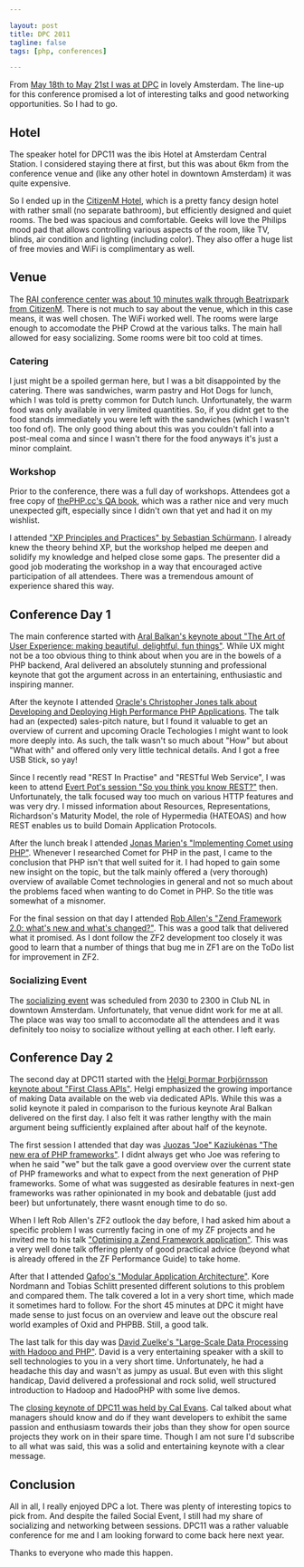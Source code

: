 ```yaml
---

layout: post
title: DPC 2011
tagline: false
tags: [php, conferences]

---
```


From [May 18th to May 21st I was at DPC][10] in lovely Amsterdam. The line-up for this
conference promised a lot of interesting talks and good networking opportunities.
So I had to go.

## Hotel

The speaker hotel for DPC11 was the ibis Hotel at Amsterdam Central Station.
I considered staying there at first, but this was about 6km from the conference
venue and (like any other hotel in downtown Amsterdam) it was quite expensive.

So I ended up in the [CitizenM Hotel][11], which is a pretty fancy design hotel with
rather small (no separate bathroom), but efficiently designed and quiet rooms.
The bed was spacious and comfortable. Geeks will love the Philips mood pad that
allows controlling various aspects of the room, like TV, blinds, air condition
and lighting (including color). They also offer a huge list of free movies and
WiFi is complimentary as well.

## Venue

The [RAI conference center was about 10 minutes walk through Beatrixpark from CitizenM][12].
There is not much to say about the venue, which in this case means, it was well chosen.
The WiFi worked well. The rooms were large enough to accomodate the PHP Crowd
at the various talks. The main hall allowed for easy socializing. Some rooms
were bit too cold at times.

### Catering

I just might be a spoiled german here, but I was a bit disappointed by the
catering. There was sandwiches, warm pastry and Hot Dogs for lunch, which I was
told is pretty common for Dutch lunch. Unfortunately, the warm food was only
available in very limited quantities. So, if you didnt get to the food stands
immediately you were left with the sandwiches (which I wasn't too fond of).
The only good thing about this was you couldn't fall into a post-meal coma and since
I wasn't there for the food anyways it's just a minor complaint.

### Workshop

Prior to the conference, there was a full day of workshops. Attendees got a free copy
of [thePHP.cc's QA book][13], which was a rather nice
and very much unexpected gift, especially since I didn't own that yet and had
it on my wishlist.

I attended ["XP Principles and Practices" by Sebastian Schürmann][14].
I already knew the theory behind XP, but the workshop helped me deepen and
solidify my knowledge and helped close some gaps. The presenter did a good
job moderating the workshop in a way that encouraged active participation
of all attendees. There was a tremendous amount of experience shared this way.

## Conference Day 1

The main conference started with [Aral Balkan's keynote about "The Art of User Experience: making beautiful, delightful, fun things"][1]. While UX might not
be a too obvious thing to think about when you are in the bowels of a PHP
backend, Aral delivered an absolutely stunning and professional keynote that
got the argument across in an entertaining, enthusiastic and inspiring manner.

After the keynote I attended [Oracle's Christopher Jones talk about Developing and Deploying High Performance PHP Applications][2]. The talk had an (expected)
sales-pitch nature, but I found it valuable to get an overview of current and
upcoming Oracle Techologies I might want to look more deeply into. As such,
the talk wasn't so much about "How" but about "What with" and offered only
very little technical details. And I got a free USB Stick, so yay!

Since I recently read "REST In Practise" and "RESTful Web Service", I was keen
to attend [Evert Pot's session "So you think you know REST?"][3] then.
Unfortunately, the talk focused way too much on various HTTP features and was
very dry. I missed information about Resources, Representations, Richardson's
Maturity Model, the role of Hypermedia (HATEOAS) and how REST enables us to
build Domain Application Protocols.

After the lunch break I attended [Jonas Marien's "Implementing Comet using PHP"][5].
Whenever I researched Comet for PHP in the past, I came to the conclusion that
PHP isn't that well suited for it. I had hoped to gain some new insight on the topic,
but the talk mainly offered a (very thorough) overview of available Comet
technologies in general and not so much about the problems faced when wanting to
do Comet in PHP. So the title was somewhat of a misnomer.

For the final session on that day I attended [Rob Allen's "Zend Framework 2.0: what's new and what's changed?"][4]. This was a good talk that delivered what
it promised. As I dont follow the ZF2 development too closely it was good to
learn that a number of things that bug me in ZF1 are on the ToDo list for
improvement in ZF2.

### Socializing Event

The [socializing event][15] was scheduled from 2030 to 2300 in Club NL in downtown
Amsterdam. Unfortunately, that venue didnt work for me at all. The place was
way too small to accomodate all the attendees and it was definitely too noisy
to socialize without yelling at each other. I left early.

## Conference Day 2

The second day at DPC11 started with the [Helgi Þormar Þorbjörnsson keynote about "First Class APIs"][16]. Helgi emphasized the growing
importance of making Data available on the web via dedicated APIs. While this was
a solid keynote it paled in comparison to the furious keynote Aral Balkan delivered
on the first day. I also felt it was rather lengthy with the main argument being
sufficiently explained after about half of the keynote.

The first session I attended that day was [Juozas "Joe" Kaziukėnas "The new era of PHP frameworks"][6]. I didnt always get who Joe was refering to when he
said "we" but the talk gave a good overview over the current state of PHP
frameworks and what to expect from the next generation of PHP frameworks.
Some of what was suggested as desirable features in next-gen frameworks was
rather opinionated in my book and debatable (just add beer) but unfortunately,
there wasnt enough time to do so.

When I left Rob Allen's ZF2 outlook the day before, I had asked him about a
specific problem I was currently facing in one of my ZF projects and he invited
me to his talk ["Optimising a Zend Framework application"][7]. This was a very
well done talk offering plenty of good practical advice (beyond what is already
offered in the ZF Performance Guide) to take home.

After that I attended [Qafoo's "Modular Application Architecture"][17]. Kore
Nordmann and Tobias Schlitt presented different solutions to this problem and
compared them. The talk covered a lot in a very short time, which made it
sometimes hard to follow. For the short 45 minutes at DPC it might have made
sense to just focus on an overview and leave out the obscure real world examples
of Oxid and PHPBB. Still, a good talk.

The last talk for this day was [David Zuelke's "Large-Scale Data Processing with Hadoop and PHP"][8]. David is a very entertaining speaker with a skill to sell
technologies to you in a very short time. Unfortunately, he had a headache this
day and wasn't as jumpy as usual. But even with this slight handicap, David
delivered a professional and rock solid, well structured introduction to
Hadoop and HadooPHP with some live demos.

The [closing keynote of DPC11 was held by Cal Evans][9]. Cal talked about what
managers should know and do if they want developers to exhibit the same
passion and enthusiasm towards their jobs than they show for open source
projects they work on in their spare time. Though I am not sure I'd subscribe
to all what was said, this was a solid and entertaining keynote with a clear message.

## Conclusion

All in all, I really enjoyed DPC a lot. There was plenty of interesting topics
to pick from. And despite the failed Social Event, I still had my share
of socializing and networking between sessions. DPC11 was a rather valuable
conference for me and I am looking forward to come back here next year.

Thanks to everyone who made this happen.

 [1]: http://joind.in/talk/view/3375
 [2]: http://joind.in/talk/view/3225
 [3]: http://joind.in/talk/view/3231
 [4]: http://joind.in/talk/view/3238
 [5]: http://joind.in/talk/view/3237
 [6]: http://joind.in/talk/view/3244
 [7]: http://joind.in/talk/view/3245
 [8]: http://joind.in/talk/view/3252
 [9]: http://joind.in/talk/view/3254
 [10]: http://joind.in/event/view/603
 [11]: http://www.citizenm.com/
 [12]: http://bit.ly/mGFH3R
 [13]: http://qualityassuranceinphpprojects.com/
 [14]: http://joind.in/talk/view/3217
 [15]: http://joind.in/talk/view/3376
 [16]: http://joind.in/talk/view/3241
 [17]: http://joind.in/talk/view/3249